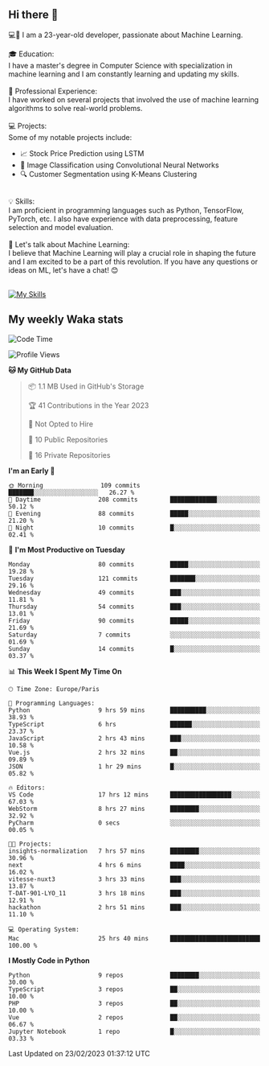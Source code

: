 ## Hi there 👋

💻🤖 I am a 23-year-old developer, passionate about Machine Learning.</br>

🎓 Education:</br>
I have a master's degree in Computer Science with specialization in machine learning and I am constantly learning and updating my skills.
</br></br>
💼 Professional Experience:</br>
I have worked on several projects that involved the use of machine learning algorithms to solve real-world problems.
</br></br>
💻 Projects:</br>
Some of my notable projects include:
</br>
- 📈 Stock Price Prediction using LSTM</br>
- 🤖 Image Classification using Convolutional Neural Networks</br>
- 🔍 Customer Segmentation using K-Means Clustering</br>
</br>
💡 Skills:</br>
I am proficient in programming languages such as Python, TensorFlow, PyTorch, etc. I also have experience with data preprocessing, feature selection and model evaluation.
</br></br>
💬 Let's talk about Machine Learning:</br>
I believe that Machine Learning will play a crucial role in shaping the future and I am excited to be a part of this revolution. If you have any questions or ideas on ML, let's have a chat! 😊
</br></br>

[![My Skills](https://skillicons.dev/icons?i=html,css,docker,express,figma,firebase,graphql,nodejs,react,ts,vue,py,pytorch)](https://skillicons.dev)

## My weekly Waka stats

<!--START_SECTION:waka-->
![Code Time](http://img.shields.io/badge/Code%20Time-3%2C416%20hrs%2051%20mins-blue)

![Profile Views](http://img.shields.io/badge/Profile%20Views-6-blue)

**🐱 My GitHub Data** 

> 📦 1.1 MB Used in GitHub's Storage 
 > 
> 🏆 41 Contributions in the Year 2023
 > 
> 🚫 Not Opted to Hire
 > 
> 📜 10 Public Repositories 
 > 
> 🔑 16 Private Repositories 
 > 
**I'm an Early 🐤** 

```text
🌞 Morning                109 commits         ███████░░░░░░░░░░░░░░░░░░   26.27 % 
🌆 Daytime                208 commits         █████████████░░░░░░░░░░░░   50.12 % 
🌃 Evening                88 commits          █████░░░░░░░░░░░░░░░░░░░░   21.20 % 
🌙 Night                  10 commits          █░░░░░░░░░░░░░░░░░░░░░░░░   02.41 % 
```
📅 **I'm Most Productive on Tuesday** 

```text
Monday                   80 commits          █████░░░░░░░░░░░░░░░░░░░░   19.28 % 
Tuesday                  121 commits         ███████░░░░░░░░░░░░░░░░░░   29.16 % 
Wednesday                49 commits          ███░░░░░░░░░░░░░░░░░░░░░░   11.81 % 
Thursday                 54 commits          ███░░░░░░░░░░░░░░░░░░░░░░   13.01 % 
Friday                   90 commits          █████░░░░░░░░░░░░░░░░░░░░   21.69 % 
Saturday                 7 commits           ░░░░░░░░░░░░░░░░░░░░░░░░░   01.69 % 
Sunday                   14 commits          █░░░░░░░░░░░░░░░░░░░░░░░░   03.37 % 
```


📊 **This Week I Spent My Time On** 

```text
🕑︎ Time Zone: Europe/Paris

💬 Programming Languages: 
Python                   9 hrs 59 mins       ██████████░░░░░░░░░░░░░░░   38.93 % 
TypeScript               6 hrs               ██████░░░░░░░░░░░░░░░░░░░   23.37 % 
JavaScript               2 hrs 43 mins       ███░░░░░░░░░░░░░░░░░░░░░░   10.58 % 
Vue.js                   2 hrs 32 mins       ██░░░░░░░░░░░░░░░░░░░░░░░   09.89 % 
JSON                     1 hr 29 mins        █░░░░░░░░░░░░░░░░░░░░░░░░   05.82 % 

🔥 Editors: 
VS Code                  17 hrs 12 mins      █████████████████░░░░░░░░   67.03 % 
WebStorm                 8 hrs 27 mins       ████████░░░░░░░░░░░░░░░░░   32.92 % 
PyCharm                  0 secs              ░░░░░░░░░░░░░░░░░░░░░░░░░   00.05 % 

🐱‍💻 Projects: 
insights-normalization   7 hrs 57 mins       ████████░░░░░░░░░░░░░░░░░   30.96 % 
next                     4 hrs 6 mins        ████░░░░░░░░░░░░░░░░░░░░░   16.02 % 
vitesse-nuxt3            3 hrs 33 mins       ███░░░░░░░░░░░░░░░░░░░░░░   13.87 % 
T-DAT-901-LYO_11         3 hrs 18 mins       ███░░░░░░░░░░░░░░░░░░░░░░   12.91 % 
hackathon                2 hrs 51 mins       ███░░░░░░░░░░░░░░░░░░░░░░   11.10 % 

💻 Operating System: 
Mac                      25 hrs 40 mins      █████████████████████████   100.00 % 
```

**I Mostly Code in Python** 

```text
Python                   9 repos             ████████░░░░░░░░░░░░░░░░░   30.00 % 
TypeScript               3 repos             ██░░░░░░░░░░░░░░░░░░░░░░░   10.00 % 
PHP                      3 repos             ██░░░░░░░░░░░░░░░░░░░░░░░   10.00 % 
Vue                      2 repos             ██░░░░░░░░░░░░░░░░░░░░░░░   06.67 % 
Jupyter Notebook         1 repo              █░░░░░░░░░░░░░░░░░░░░░░░░   03.33 % 
```




 Last Updated on 23/02/2023 01:37:12 UTC
<!--END_SECTION:waka-->
